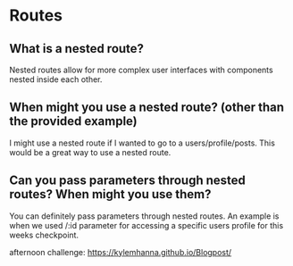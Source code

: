 # Routes

## What is a nested route?
Nested routes allow for more complex user interfaces with components nested inside each other. 

## When might you use a nested route? (other than the provided example)
I might use a nested route if I wanted to go to a users/profile/posts. This would be a great way to use a nested route.

## Can you pass parameters through nested routes? When might you use them?
You can definitely pass parameters through nested routes. An example is when we used /:id parameter for accessing a specific users profile for this weeks checkpoint.

afternoon challenge: https://kylemhanna.github.io/Blogpost/